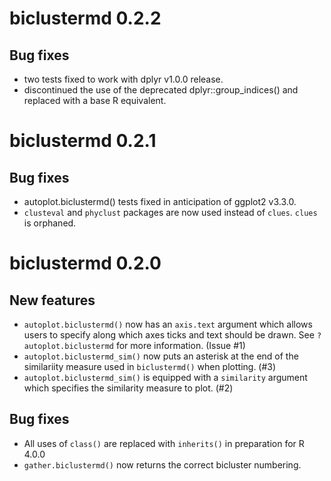 # biclustermd 0.2.2
## Bug fixes
+ two tests fixed to work with dplyr v1.0.0 release.
+ discontinued the use of the deprecated dplyr::group_indices() and replaced with a base R equivalent.

# biclustermd 0.2.1
## Bug fixes
+ autoplot.biclustermd() tests fixed in anticipation of ggplot2 v3.3.0.
+ `clusteval` and `phyclust` packages are now used instead of `clues`. `clues` is orphaned.

# biclustermd 0.2.0
## New features
+ `autoplot.biclustermd()` now has an `axis.text` argument which allows users to 
    specify along which axes ticks and text should be drawn. See `?autoplot.biclustermd`
    for more information. (Issue #1)
+ `autoplot.biclustermd_sim()` now puts an asterisk at the end of the similariity 
    measure used in `biclustermd()` when plotting. (#3)
+ `autoplot.biclustermd_sim()` is equipped with a `similarity` argument which
    specifies the similarity measure to plot. (#2)

## Bug fixes
+ All uses of `class()` are replaced with `inherits()` in preparation for R 4.0.0
+ `gather.biclustermd()` now returns the correct bicluster numbering.
